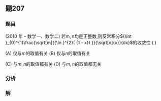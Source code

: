 ## 题207
### 题目
(2010 年 - 数学一、数学二) 若$\mathrm{m},\mathrm{n}$均是正整数,则反常积分${\int }_{0}^{1}\frac{\sqrt[m]{{\ln }^{2}( {1 - x}) }}{\sqrt[n]{x}}{dx}$的收敛性 ( )

(A) 仅与$m$的取值有关 (B) 仅与$n$的取值有关

(C) 与$m, n$的取值都有关 (D) 与$m, n$的取值都无关
### 分析

### 解